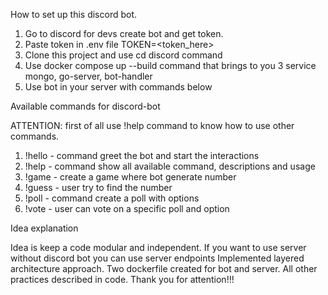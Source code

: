 How to set up this discord bot. 
1) Go to discord for devs create bot and get token.
2) Paste token in .env file TOKEN=<token_here>
3) Clone this project and use cd discord command
4) Use docker compose up --build command that brings to you 3 service mongo, go-server, bot-handler
5) Use bot in your server with commands below

Available commands for discord-bot

ATTENTION: first of all use !help command to know how to use other commands.
1) !hello - command greet the bot and start the interactions
2) !help - command show all available command, descriptions and usage
3) !game - create a game where bot generate number
4) !guess - user try to find the number
5) !poll - command create a poll with options
6) !vote - user can vote on a specific poll and option

Idea explanation

Idea is keep a code modular and independent.
If you want to use server without discord bot you can use server endpoints
Implemented layered architecture approach.
Two dockerfile created for bot and server.
All other practices described in code. 
Thank you for attention!!!